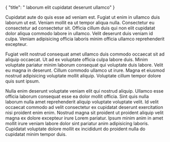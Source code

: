 {
"title": " laborum elit cupidatat deserunt ullamco"
}

Cupidatat aute do quis esse ad veniam est. Fugiat ut enim in ullamco duis laborum ut est. Veniam mollit ea ut tempor aliqua nulla. Consectetur eu consectetur ad consectetur sit. Officia cillum duis qui non elit cupidatat dolor aliqua commodo labore in ullamco. Velit deserunt duis veniam id culpa. Veniam adipisicing officia laboris minim officia ullamco reprehenderit excepteur.

Fugiat velit nostrud consequat amet ullamco duis commodo occaecat sit ad aliquip occaecat. Ut ad ex voluptate officia culpa labore duis. Minim voluptate pariatur minim laborum consequat qui voluptate duis labore. Velit eu magna in deserunt. Cillum commodo ullamco ut irure. Magna et eiusmod nostrud adipisicing voluptate mollit aliquip. Voluptate cillum tempor dolore quis sunt ipsum.

Nulla enim deserunt voluptate veniam elit qui nostrud aliquip. Ullamco esse officia laborum consequat esse ea dolor mollit officia. Sint quis nulla laborum nulla amet reprehenderit aliquip voluptate voluptate velit. Id velit occaecat commodo ad velit consectetur ex cupidatat deserunt exercitation nisi proident enim enim. Nostrud magna sit proident ut proident aliquip velit magna ex dolore excepteur irure Lorem pariatur. Ipsum minim anim in amet mollit irure veniam labore dolor sint pariatur anim adipisicing laboris. Cupidatat voluptate dolore mollit ex incididunt do proident nulla do cupidatat minim tempor duis.